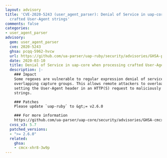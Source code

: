 ```yaml
---
layout: advisory
title: 'CVE-2020-5243 (user_agent_parser): Denial of Service in uap-core when processing
  crafted User-Agent strings'
comments: false
categories:
- user_agent_parser
advisory:
  gem: user_agent_parser
  cve: 2020-5243
  ghsa: pcqq-5962-hvcw
  url: https://github.com/ua-parser/uap-ruby/security/advisories/GHSA-pcqq-5962-hvcw
  date: 2020-03-10
  title: Denial of Service in uap-core when processing crafted User-Agent strings
  description: |-
    ### Impact
    Some regexes are vulnerable to regular expression denial of service (REDoS) due to
    overlapping capture groups. This allows remote attackers to overload a server by
    setting the User-Agent header in an HTTP(S) request to maliciously crafted long
    strings.

    ### Patches
    Please update `uap-ruby` to &gt;= v2.6.0

    ### For more information
    https://github.com/ua-parser/uap-core/security/advisories/GHSA-cmcx-xhr8-3w9p
  cvss_v3: 5.7
  patched_versions:
  - ">= 2.6.0"
  related:
    ghsa:
    - cmcx-xhr8-3w9p
---
```

